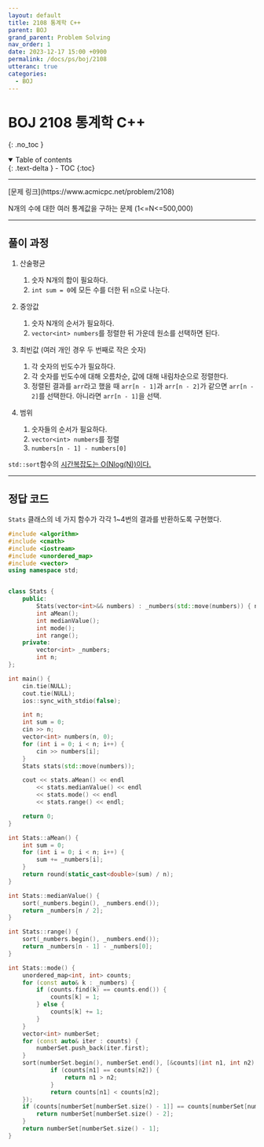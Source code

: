 ```yaml
---
layout: default
title: 2108 통계학 C++
parent: BOJ
grand_parent: Problem Solving
nav_order: 1
date: 2023-12-17 15:00 +0900
permalink: /docs/ps/boj/2108
utteranc: true
categories:
  - BOJ
---
```


# BOJ 2108 통계학 C++
{: .no_toc }
<details open markdown="block">
  <summary>
    Table of contents
  </summary>
  {: .text-delta }
- TOC
{:toc}
</details>

<hr>
[문제 링크](https://www.acmicpc.net/problem/2108)

N개의 수에 대한 여러 통계값을 구하는 문제 (1<=N<=500,000)

<hr>

## 풀이 과정

1. 산술평균    
    1. 숫자 N개의 합이 필요하다.    
    2. `int sum = 0`에 모든 수를 더한 뒤 `n`으로 나눈다.    

2. 중앙값
    1. 숫자 N개의 순서가 필요하다.   
    2. `vector<int> numbers`를 정렬한 뒤 가운데 원소를 선택하면 된다.   

3. 최빈값 (여러 개인 경우 두 번째로 작은 숫자)   
    1. 각 숫자의 빈도수가 필요하다.    
    2. 각 숫자를 빈도수에 대해 오름차순, 값에 대해 내림차순으로 정렬한다.   
    3. 정렬된 결과를 `arr`라고 했을 때 `arr[n - 1]`과 `arr[n - 2]`가 같으면 `arr[n - 2]`를 선택한다. 아니라면 `arr[n - 1]`을 선택.    

4. 범위
    1. 숫자들의 순서가 필요하다.   
    2. `vector<int> numbers`를 정렬   
    3. `numbers[n - 1] - numbers[0]`

`std::sort`함수의 [시간복잡도는  O(Nlog(N))이다.](https://en.cppreference.com/w/cpp/algorithm/sort)   

<hr>

## 정답 코드

`Stats` 클래스의 네 가지 함수가 각각 1~4번의 결과를 반환하도록 구현했다.

```c++
#include <algorithm>
#include <cmath>
#include <iostream>
#include <unordered_map>
#include <vector>
using namespace std;


class Stats {
    public:
        Stats(vector<int>&& numbers) : _numbers(std::move(numbers)) { n = _numbers.size(); }
        int aMean();
        int medianValue();
        int mode();
        int range();
    private:
        vector<int> _numbers;
        int n;
};

int main() {
    cin.tie(NULL);
    cout.tie(NULL);
    ios::sync_with_stdio(false);

    int n;
    int sum = 0;
    cin >> n;
    vector<int> numbers(n, 0);
    for (int i = 0; i < n; i++) {
        cin >> numbers[i];
    }
    Stats stats(std::move(numbers));

    cout << stats.aMean() << endl
        << stats.medianValue() << endl
        << stats.mode() << endl
        << stats.range() << endl;

    return 0;
}

int Stats::aMean() {
    int sum = 0;
    for (int i = 0; i < n; i++) {
        sum += _numbers[i];
    }
    return round(static_cast<double>(sum) / n);
}

int Stats::medianValue() {
    sort(_numbers.begin(), _numbers.end());
    return _numbers[n / 2];
}

int Stats::range() {
    sort(_numbers.begin(), _numbers.end());
    return _numbers[n - 1] - _numbers[0];
}

int Stats::mode() {
    unordered_map<int, int> counts;
    for (const auto& k : _numbers) {
        if (counts.find(k) == counts.end()) {
            counts[k] = 1;
        } else {
            counts[k] += 1;
        }
    }
    vector<int> numberSet;
    for (const auto& iter : counts) {
        numberSet.push_back(iter.first);
    }
    sort(numberSet.begin(), numberSet.end(), [&counts](int n1, int n2) {
            if (counts[n1] == counts[n2]) {
                return n1 > n2;
            }
            return counts[n1] < counts[n2];
    });
    if (counts[numberSet[numberSet.size() - 1]] == counts[numberSet[numberSet.size() - 2]]) {
        return numberSet[numberSet.size() - 2];
    }
    return numberSet[numberSet.size() - 1];
}
```

